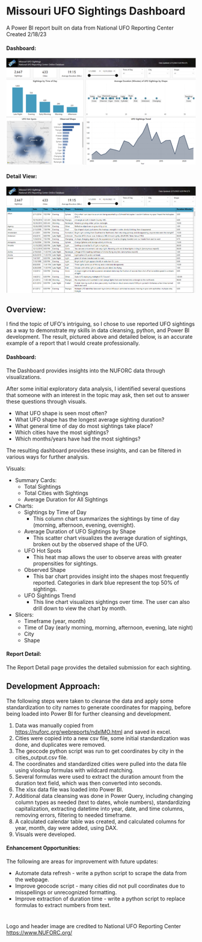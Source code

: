 # Missouri UFO Sightings Dashboard  
A Power BI report built on data from National UFO Reporting Center  
Created 2/18/23  

#### Dashboard:  
![Dashboard](supporting_files/Dashboard.png)  

#### Detail View:
![Detail](supporting_files/Detail.png)  

## Overview:
I find the topic of UFO's intriguing, so I chose to use reported UFO sightings as a way to demonstrate my skills in data cleansing, python, and Power BI development. The result, pictured above and detailed below, is an accurate example of a report that I would create professionally. 

#### Dashboard:
The Dashboard provides insights into the NUFORC data through visualizations.  

After some initial exploratory data analysis, I identified several questions that someone with an interest in the topic may ask, then set out to answer these questions through visuals.

- What UFO shape is seen most often?
- What UFO shape has the longest average sighting duration?
- What general time of day do most sightings take place?
- Which cities have the most sightings?
- Which months/years have had the most sightings? 

The resulting dashboard provides these insights, and can be filtered in various ways for further analysis.

Visuals:
- Summary Cards:  
    - Total Sightings
    - Total Cities with Sightings
    - Average Duration for All Sightings
- Charts:  
    - Sightings by Time of Day
        - This column chart summarizes the sightings by time of day (morning, afternoon, evening, overnight). 
    - Average Duration of UFO Sightings by Shape
        - This scatter chart visualizes the average duration of sightings, broken out by the observed shape of the UFO.
    - UFO Hot Spots
        - This heat map allows the user to observe areas with greater propensities for sightings.
    - Observed Shape
        - This bar chart provides insight into the shapes most frequently reported. Categories in dark blue represent the top 50% of sightings.
    - UFO Sightings Trend 
        - This line chart visualizes sightings over time.  The user can also drill down to view the chart by month.
- Slicers:  
    - Timeframe (year, month)
    - Time of Day (early morning, morning, afternoon, evening, late night)
    - City
    - Shape

#### Report Detail:
The Report Detail page provides the detailed submission for each sighting.  

## Development Approach:
The following steps were taken to cleanse the data and apply some standardization to city names to generate coordinates for mapping, before being loaded into Power BI for further cleansing and development.  
    
1. Data was manually copied from https://nuforc.org/webreports/ndxlMO.html and saved in excel.  
2. Cities were copied into a new csv file, some initial standardization was done, and duplicates were removed.  
3. The geocode python script was run to get coordinates by city in the cities_output.csv file.  
4. The coordinates and standardized cities were pulled into the data file using vlookup formulas with wildcard matching.  
5. Several formulas were used to extract the duration amount from the duration text field, which was then converted into seconds.  
6. The xlsx data file was loaded into Power BI.  
7. Additional data cleansing was done in Power Query, including changing column types as needed (text to dates, whole numbers), standardizing capitalization, extracting datetime into year, date, and time columns, removing errors, filtering to needed timeframe.  
8. A calculated calendar table was created, and calculated columns for year, month, day were added, using DAX.  
9. Visuals were developed.  
  
#### Enhancement Opportunities:
The following are areas for improvement with future updates:
- Automate data refresh - write a python script to scrape the data from the webpage.
- Improve geocode script - many cities did not pull coordinates due to misspellings or unrecognized formatting.
- Improve extraction of duration time - write a python script to replace formulas to extract numbers from text.
  
#  
Logo and header image are credited to National UFO Reporting Center  
https://www.NUFORC.org/   








